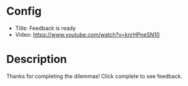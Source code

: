 # Config
 - Title: Feedback is ready
 - Video: https://www.youtube.com/watch?v=knrHPneSN10

# Description
Thanks for completing the dilemmas! Click complete to see feedback.
